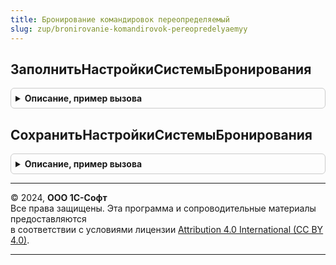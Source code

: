 ```yaml
---
title: Бронирование командировок переопределяемый
slug: zup/bronirovanie-komandirovok-pereopredelyaemyy
---
```



## ЗаполнитьНастройкиСистемыБронирования
<details style="margin: 1em 0; padding: 0.5em; border: 1px solid #ccc; border-radius: 6px;">

<summary style="font-weight: bold; cursor: pointer;">Описание, пример вызова</summary>

```bsl

// Заполняет структуру настроек подключения к сервису системы бронирования командировок
//
// Параметры:
//  Настройки            - Структура - см. БронированиеКомандировок.НовыеНастройкиСистемыБронирования,
//  СистемаБронирования  - Перечисления.СистемыБронированияКомандировок
//  СтандартнаяОбработка - Булево - флаг необходимости дальнейшего заполнения настроек подключения.
//
Процедура ЗаполнитьНастройкиСистемыБронирования(Настройки, СистемаБронирования, СтандартнаяОбработка) Экспорт
```

Пример вызова
```bsl
БронированиеКомандировокПереопределяемый.ЗаполнитьНастройкиСистемыБронирования(Настройки, СистемаБронирования, СтандартнаяОбработка) 
```
</details>

## СохранитьНастройкиСистемыБронирования
<details style="margin: 1em 0; padding: 0.5em; border: 1px solid #ccc; border-radius: 6px;">

<summary style="font-weight: bold; cursor: pointer;">Описание, пример вызова</summary>

```bsl

// Сохраняет настройки подключения к системе бронирования командировок
//
// Параметры:
//  Настройки            - Структура - см. БронированиеКомандировок.НовыеНастройкиСистемыБронирования,
//  СистемаБронирования  - Перечисления.СистемыБронированияКомандировок.
//  СтандартнаяОбработка - Булево - флаг необходимости дальнейшего сохранения настроек подключения.
//
Процедура СохранитьНастройкиСистемыБронирования(Настройки, СистемаБронирования, СтандартнаяОбработка) Экспорт
```

Пример вызова
```bsl
БронированиеКомандировокПереопределяемый.СохранитьНастройкиСистемыБронирования(Настройки, СистемаБронирования, СтандартнаяОбработка) 
```
</details>

---

© 2024, **ООО 1С-Софт**  
Все права защищены. Эта программа и сопроводительные материалы предоставляются  
в соответствии с условиями лицензии [Attribution 4.0 International (CC BY 4.0)](https://creativecommons.org/licenses/by/4.0/legalcode).

---
